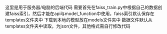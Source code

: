 这里是用于服务器/电脑的后端代码
需要首先在faiss_train.py中根据自己的数据创建faiss索引，然后才能在api与model_function中使用，faiss索引默认保存在templates文件夹中
下载到本地的模型放在models文件夹中
数据文件默认从templates文件夹中读取，为json文件，其他格式需自行修改代码
